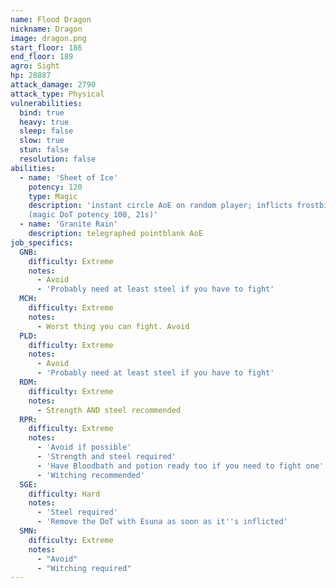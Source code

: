```yaml
---
name: Flood Dragon
nickname: Dragon
image: dragon.png
start_floor: 186
end_floor: 189
agro: Sight
hp: 28887
attack_damage: 2790
attack_type: Physical
vulnerabilities:
  bind: true
  heavy: true
  sleep: false
  slow: true
  stun: false
  resolution: false
abilities:
  - name: 'Sheet of Ice'
    potency: 120
    type: Magic
    description: 'instant circle AoE on random player; inflicts frostbite
    (magic DoT potency 100, 21s)'
  - name: 'Granite Rain'
    description: telegraphed pointblank AoE
job_specifics:
  GNB:
    difficulty: Extreme
    notes:
      - Avoid
      - 'Probably need at least steel if you have to fight'
  MCH:
    difficulty: Extreme
    notes:
      - Worst thing you can fight. Avoid
  PLD:
    difficulty: Extreme
    notes:
      - Avoid
      - 'Probably need at least steel if you have to fight'
  RDM:
    difficulty: Extreme
    notes:
      - Strength AND steel recommended
  RPR:
    difficulty: Extreme
    notes:
      - 'Avoid if possible'
      - 'Strength and steel required'
      - 'Have Bloodbath and potion ready too if you need to fight one'
      - 'Witching recommended'
  SGE:
    difficulty: Hard
    notes:
      - 'Steel required'
      - 'Remove the DoT with Esuna as soon as it''s inflicted'
  SMN:
    difficulty: Extreme
    notes:
      - "Avoid"
      - "Witching required"
---
```

